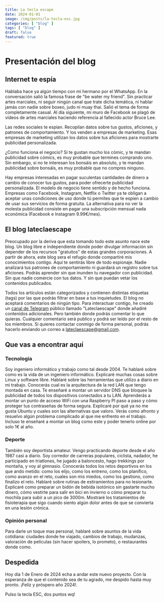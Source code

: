 ```yaml
---
title: La tecla escape
date: 2024-01-01
image: /img/posts/la-tecla-esc.jpg
categories: [ "blog" ]
tags: [ "blog" ]
draft: false
featured: true
---
```


# Presentación del blog

## Internet te espía

Hablaba hace ya algún tiempo con mi hermano por el WhatsApp. En la conversación salió la famosa frase de "be water my friend". Sin practicar artes marciales, ni seguir ningún canal que trate dicha temática, ni hablar jamás con nadie sobre boxeo, judo ni muay thai. Salió el tema de forma completamente casual. Al día siguiente, mi muro de Facebook se plagó de vídeos de artes marciales haciendo referencia al fallecido actor Bruce Lee.

Las redes sociales te espían. Recopilan datos sobre tus gustos, aficiones, y patrones de comportamiento. Y los venden a empresas de marketing. Esas empresas de marketing utilizan los datos sobre tus aficiones para mostrarte publicidad personalizada.

¿Como funciona el negocio? Si te gustan mucho los cómic, y te mandan publicidad sobre cómics, es muy probable que termines comprando uno. Sin embargo, si no te interesan los bonsáis en absoluto, y te mandan publicidad sobre bonsáis, es muy probable que no compres ninguno.

Hay empresas interesadas en pagar suculentas cantidades de dinero a cambio de conocer tus gustos, para poder ofrecerte publicidad personalizada. El modelo de negocio tiene sentido y de hecho funciona. Empresas como Facebook, Instagram, Netflix o Twitter ya te obligan a aceptar unas condiciones de uso donde tú permites que te espíen a cambio de usar sus servicios de forma gratuita. La alternativa para no ver la molesta publicidad consiste en pagar una subscripción mensual nada económica (Facebook e Instagram 9.99€/mes).

## El blog lateclaescape

Preocupado por la deriva que esta tomando todo este asunto nace este blog. Un blog libre e independiente donde poder divulgar información sin depender de los recursos "gratuitos" de estas grandes corporaciones. A partir de ahora, este blog sera el refugio donde compartiré mis conocimientos contigo. Aquí te sentirás libre de todo espionaje. Nadie analizará tus patrones de comportamiento ni guardará un registro sobre tus aficiones. Podrás aprender sin que inunden tu navegador con publicidad. Sin que nadie comercie con tus datos. Y sin que puedan vetar los contenidos publicados.

Todos los artículos están categorizados y contienen distintas etiquetas (tags) por las que podrás filtrar en base a tus inquietudes. El blog no aceptará comentarios de ningún tipo. Para interactuar contigo, he creado un [canal de Telegram](https://t.me/lateclaescape) público llamado "Lateclaescape" donde añadiré contenidos adicionales. Pero también donde podrás comentar lo que quieras. Cualquier comentario será publico y podrá ser leído por el resto de los miembros. Si quieres contactar conmigo de forma personal, podrás hacerlo enviando un correo a lateclaescape@gmail.com.

## Que vas a encontrar aquí

### Tecnología

Soy ingeniero informático y trabajo como tal desde 2004. Te hablaré sobre como es la vida de un ingeniero informático. Explicaré muchas cosas sobre Linux y software libre. Hablaré sobre las herramientas que utilizo a diario en mi trabajo. Conocerás cual es la arquitectura de la red LAN que tengo montada en casa. Te enseñaré a montar un servidor DNS que bloquee la publicidad de todos los dispositivos conectados a tu LAN. Aprenderás a montar un punto de acceso WiFi con una Raspberry PI paso a paso y cómo proteger tus contraseñas de forma segura. Explicaré por qué ya no me gusta Ubuntu y cuales son las alternativas que valoro. Verás como afronto y resuelvo algún problema complicado al que me enfrento en el trabajo. Incluso te enseñaré a montar un blog como este y poder tenerlo online por solo 1€ al año.

### Deporte

También soy deportista amateur. Vengo practicando deporte desde el año 1987 casi a diario. Soy corredor de carreras populares, ciclista, nadador, he participado en triatlones, he jugado a baloncesto, hago trekkings por montaña, y voy al gimnasio. Conocerás todos los retos deportivos en los que ando metido: como los elijo, como los entreno, como los planifico, como avanzo en el reto, cuales son mis miedos, como los gestiono, como finalizo el reto. Hablaré sobre rutinas de estiramientos para no lesionarte. Explicaré como preparar un bidón de bebida isotónico sin gastarte mucho dinero, cómo vestirte para salir en bici en invierno o cómo preparar tu mochila para subir a un pico de 3000m. Mostraré los tratamientos de fisioterapia que sigo cuando siento algún dolor antes de que se convierta en una lesión crónica.

### Opinión personal

Para darle un toque mas personal, hablaré sobre asuntos de la vida cotidiana: ciudades donde he viajado, cambios de trabajo, mudanzas, valoración de películas (sin hacer spoilers, lo prometo), o restaurantes donde como.

## Despedida

Hoy día 1 de Enero de 2024 echa a andar este nuevo proyecto. Con la esperanza de que el contenido sea de tu agrado, me despido hasta muy pronto. ¡Feliz y próspero año 2024!.

Pulso la tecla ESC, dos puntos wq!
